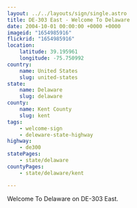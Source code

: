 ```yaml
---
layout: ../../layouts/sign/single.astro
title: DE-303 East - Welcome To Delaware
date: 2004-10-01 00:00:00 +0000 +0000
imageid: "1654985916"
flickrid: "1654985916"
location:
    latitude: 39.195961
    longitude: -75.750992
country:
    name: United States
    slug: united-states
state:
    name: Delaware
    slug: delaware
county:
    name: Kent County
    slug: kent
tags:
    - welcome-sign
    - deleware-state-highway
highway:
    - de300
statePages:
    - state/delaware
countyPages:
    - state/delaware/kent

---
```

Welcome To Delaware on DE-303 East.